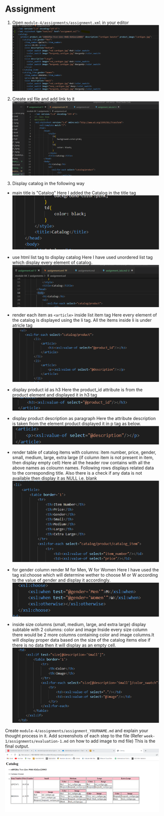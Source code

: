 # Assignment

1. Open `module-4/assignments/assignment.xml` in your editor
![image info](assignmentxml.png)

2. Create xsl file and add link to it
![image info](assignmentxsl.png)

3. Display catalog in the following way

- main title is "Catalog"
Here I added the Catalog in the title tag
![image info](title.png)


- use html list tag to display catalog
Here I have used unordered list tag which display every element of catalog.
![image info](unorderedlist.png)

- render each item as `<article>` inside list item tag
Here every element of the catalog is displayed using the li tag. All the items inside li is under atricle tag 
![image info](article.png)

- display product id as h3
Here the product_id attribute is from the product element and displayed it in h3 tag
![image info](h3.png)

- display product description as paragraph
Here the attribute description is taken from the element product displayed it in p tag as below.
![image info](paragraph.png)

- render table of catalog items with columns: item number, price, gender, small, medium, large, extra large (if column item is not present in item, then display empty cell)
Here all the header row contains with all the above names as coloumn names. Following rows displays related data to the corresponding title.
Also there is a check if any data is not available then display it as NULL i.e. blank
![image info](header.png)

- for gender column render M for Men, W for Women
Here I have used the tag xsl:choose which will determine  wether to choose M or W according to the value of gender and display it accordingly.
![image info](Gender.png)

- inside size columns (small, medium, large, and extra large) display subtable with 2 columns: color and image
Inside every size column there would be 2 more columns containing color and image columns.It will display proper data based on the size 
of the catalog items else if there is no data then it will display as an empty cell.
![image info](doublecolumn.png)

Create `module-4/assignments/assignment_YOURNAME.md` and explain your thought process in it. Add screenshots of each step to the file (Refer `week-1/assignments/evaluation-1.md` on how to add image to md file)
This is the final output.
![image info](assignment.png)
